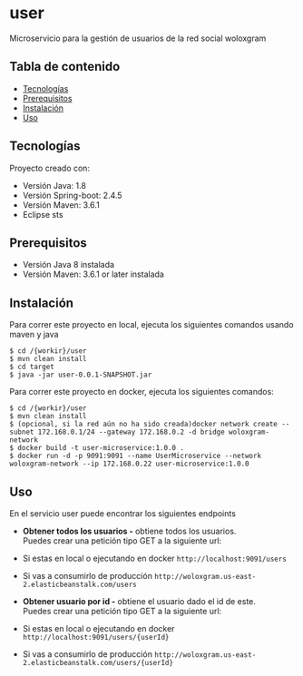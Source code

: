 # user
Microservicio para la gestión de usuarios de la red social woloxgram

## Tabla de contenido
* [Tecnologías](#tecnologías)
* [Prerequisitos](#prerequisitos)
* [Instalación](#instalación)
* [Uso](#uso)

## Tecnologías
Proyecto creado con:
* Versión Java: 1.8
* Versión Spring-boot: 2.4.5
* Versión Maven: 3.6.1
* Eclipse sts

## Prerequisitos
* Versión Java 8 instalada
* Versión Maven: 3.6.1 or later instalada

## Instalación
Para correr este proyecto en local, ejecuta los siguientes comandos usando maven y java

```
$ cd /{workir}/user
$ mvn clean install
$ cd target
$ java -jar user-0.0.1-SNAPSHOT.jar
```
Para correr este proyecto en docker, ejecuta los siguientes comandos:
```
$ cd /{workir}/user
$ mvn clean install
$ (opcional, si la red aún no ha sido creada)docker network create --subnet 172.168.0.1/24 --gateway 172.168.0.2 -d bridge woloxgram-network
$ docker build -t user-microservice:1.0.0 .
$ docker run -d -p 9091:9091 --name UserMicroservice --network woloxgram-network --ip 172.168.0.22 user-microservice:1.0.0
```

## Uso
En el servicio user puede encontrar los siguientes endpoints
* **Obtener todos los usuarios -** obtiene todos los usuarios.\
Puedes crear una petición tipo GET a la siguiente url: 
* Si estas en local o ejecutando en docker  ```http://localhost:9091/users```
* Si vas a consumirlo de producción  ```http://woloxgram.us-east-2.elasticbeanstalk.com/users```

* **Obtener usuario por id -** obtiene el usuario dado el id de este.\
Puedes crear una petición tipo GET a la siguiente url: 
* Si estas en local o ejecutando en docker  ```http://localhost:9091/users/{userId}```
* Si vas a consumirlo de producción  ```http://woloxgram.us-east-2.elasticbeanstalk.com/users/{userId}```
